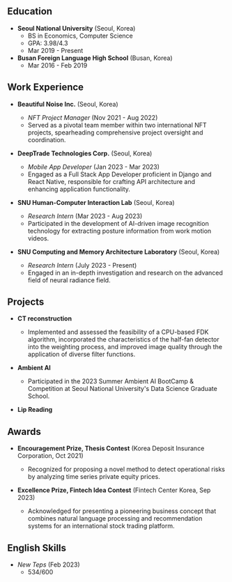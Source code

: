 
## Education
- **Seoul National University** (Seoul, Korea)
  - BS in Economics, Computer Science
  - GPA: 3.98/4.3
  - Mar 2019 - Present
- **Busan Foreign Language High School** (Busan, Korea)
  - Mar 2016 - Feb 2019
    

## Work Experience
- **Beautiful Noise Inc.** (Seoul, Korea)
  - *NFT Project Manager* (Nov 2021 - Aug 2022)
  - Served as a pivotal team member within two international NFT projects, spearheading comprehensive project oversight and coordination.
  
- **DeepTrade Technologies Corp.** (Seoul, Korea)
  - *Mobile App Developer* (Jan 2023 - Mar 2023)
  - Engaged as a Full Stack App Developer proficient in Django and React Native, responsible for crafting API architecture and enhancing application functionality.
  
- **SNU Human-Computer Interaction Lab** (Seoul, Korea)
  - *Research Intern* (Mar 2023 - Aug 2023)
  - Participated in the development of AI-driven image recognition technology for extracting posture information from work motion videos.
  
- **SNU Computing and Memory Architecture Laboratory** (Seoul, Korea)
  - *Research Intern* (July 2023 - Present)
  - Engaged in an in-depth investigation and research on the advanced field of neural radiance field.

## Projects
- **CT reconstruction**
  - Implemented and assessed the feasibility of a CPU-based FDK algorithm, incorporated the characteristics of the half-fan detector into the weighting process, and improved image quality through the application of diverse filter functions.
  
- **Ambient AI**
  - Participated in the 2023 Summer Ambient AI BootCamp & Competition at Seoul National University's Data Science Graduate School.

- **Lip Reading**
  

## Awards
- **Encouragement Prize, Thesis Contest** (Korea Deposit Insurance Corporation, Oct 2021)
  - Recognized for proposing a novel method to detect operational risks by analyzing time series private equity prices.
  
- **Excellence Prize, Fintech Idea Contest** (Fintech Center Korea, Sep 2023)
  - Acknowledged for presenting a pioneering business concept that combines natural language processing and recommendation systems for an international stock trading platform.

## English Skills
- *New Teps* (Feb 2023)
  - 534/600
